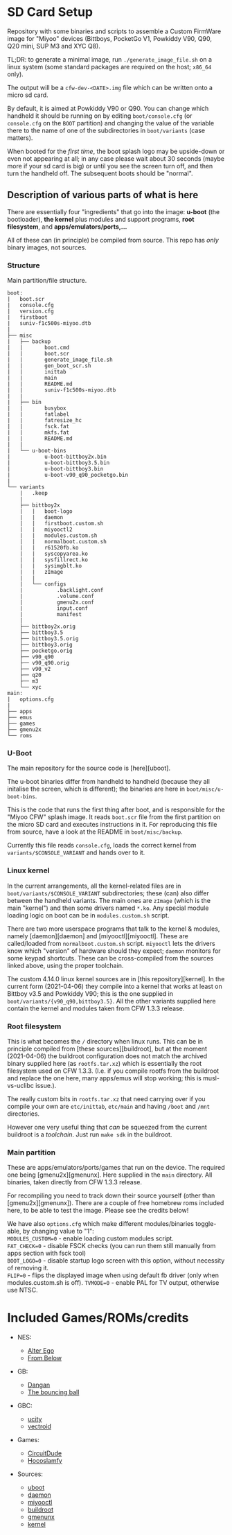 # SD Card Setup

Repository with some binaries and scripts to assemble a Custom FirmWare image for "Miyoo" devices (Bittboys, PocketGo V1, Powkiddy V90, Q90, Q20 mini, SUP M3 and XYC Q8).

TL;DR: to generate a minimal image, run `./generate_image_file.sh` on a linux system (some standard packages are required on the host; `x86_64` only).

The output will be a `cfw-dev-<DATE>.img` file which can be written onto a micro sd card.

By default, it is aimed at Powkiddy V90 or Q90. You can change which handheld it should be running on by editing `boot/console.cfg` (or `console.cfg` on the `BOOT` partition) and changing the value of the variable there to the name of one of the subdirectories in `boot/variants` (case matters).

When booted for the _first time_, the boot splash logo may be upside-down or even not appearing at all; in any case please wait about 30 seconds (maybe more if your sd card is big) or until you see the screen turn off,  and then turn the handheld off. The subsequent boots should be "normal".

## Description of various parts of what is here

There are essentially four "ingredients" that go into the image: __u-boot__ (the bootloader), __the kernel__ plus modules and support programs, __root filesystem__, and __apps/emulators/ports,...__

All of these can (in principle) be compiled from source. This repo has _only_ binary images, not sources.

### Structure

Main partition/file structure.

```text
boot:
|   boot.scr
|   console.cfg
|   version.cfg
|   firstboot
|   suniv-f1c500s-miyoo.dtb
|   
├── misc
|   ├── backup
|   |       boot.cmd
|   |       boot.scr
|   |       generate_image_file.sh
|   |       gen_boot_scr.sh
|   |       inittab
|   |       main
|   |       README.md
|   |       suniv-f1c500s-miyoo.dtb
|   |       
|   ├── bin
|   |       busybox
|   |       fatlabel
|   |       fatresize_hc
|   |       fsck.fat
|   |       mkfs.fat
|   |       README.md
|   |       
|   └── u-boot-bins
|           u-boot-bittboy2x.bin
|           u-boot-bittboy3.5.bin
|           u-boot-bittboy3.bin
|           u-boot-v90_q90_pocketgo.bin
|           
└── variants
    |   .keep
    |   
    ├── bittboy2x
    |   |   boot-logo
    |   |   daemon
    |   |   firstboot.custom.sh
    |   |   miyooctl2
    |   |   modules.custom.sh
    |   |   normalboot.custom.sh
    |   |   r61520fb.ko
    |   |   syscopyarea.ko
    |   |   sysfillrect.ko
    |   |   sysimgblt.ko
    |   |   zImage
    |   |   
    |   └── configs
    |           .backlight.conf
    |           .volume.conf
    |           gmenu2x.conf
    |           input.conf
    |           manifest
    |           
    ├── bittboy2x.orig
    ├── bittboy3.5
    ├── bittboy3.5.orig
    ├── bittboy3.orig
    ├── pocketgo.orig
    ├── v90_q90 
    ├── v90_q90.orig	
    ├── v90_v2
    ├── q20
    ├── m3
    └── xyc
main:
|   options.cfg
|
├── apps
├── emus
├── games
├── gmenu2x
└── roms
```

### U-Boot

The main repository for the source code is [here][uboot].

The u-boot binaries differ from handheld to handheld (because they all initalise the screen, which is different); the binaries are here in `boot/misc/u-boot-bins`.

This is the code that runs the first thing after boot, and is responsible for the "Miyoo CFW" splash image. It reads `boot.scr` file from the first partition on the micro SD card and executes instructions in it. For reproducing this file from source, have a look at the README in `boot/misc/backup`.

Currently this file reads `console.cfg`, loads the correct kernel from `variants/$CONSOLE_VARIANT` and hands over to it.

### Linux kernel

In the current arrangements, all the kernel-related files are in `boot/variants/$CONSOLE_VARIANT` subdirectories; these (can) also differ between the handheld variants. The main ones are `zImage` (which is the main "kernel") and then some drivers named `*.ko`. Any special module loading logic on boot can be in `modules.custom.sh` script.

There are two more userspace programs that talk to the kernel & modules, namely [daemon][daemon] and [miyooctl][miyooctl]. These are called/loaded from `normalboot.custom.sh` script.
`miyooctl` lets the drivers know which "version" of hardware should they expect; `daemon` monitors for some keypad shortcuts. These can be cross-compiled from the sources linked above, using the proper toolchain.

The custom 4.14.0 linux kernel sources are in [this repository][kernel]. In the current form (2021-04-06) they compile into a kernel that works at least on Bittboy v3.5 and Powkiddy V90; this is the one supplied in `boot/variants/{v90_q90,bittboy3.5}`. All the other variants supplied here contain the kernel and modules taken from CFW 1.3.3 release.


### Root filesystem

This is what becomes the `/` directory when linux runs. This can be in principle compiled from [these sources][buildroot], but at the moment (2021-04-06) the buildroot configuration does not match the archived binary supplied here (as `rootfs.tar.xz`) which is essentially the root filesystem used on CFW 1.3.3. (I.e. if you compile rootfs from the buildroot and replace the one here, many apps/emus will stop working; this is musl-vs-uclibc issue.).

The really custom bits in `rootfs.tar.xz` that need carrying over if you compile your own are `etc/inittab`, `etc/main` and having `/boot` and `/mnt` directories.

However one very useful thing that _can_ be squeezed from the current buildroot is a _toolchain_. Just run `make sdk` in the buildroot.

### Main partition

These are apps/emulators/ports/games that run on the device. The required one being [gmenu2x][gmenunx]. Here supplied in the `main` directory. All binaries, taken directly from CFW 1.3.3 release.

For recompiling you need to track down their source yourself (other than [gmenu2x][gmenunx]).
There are a couple of free homebrew roms included here, to be able to test the image. Please see the credits below!

We have also ``options.cfg`` which make different modules/binaries toggle-able, by changing value to "1":  
``MODULES_CUSTOM=0`` - enable loading custom modules script.  
``FAT_CHECK=0`` - disable FSCK checks (you can run them still manually from apps section with fsck tool)  
``BOOT_LOGO=0`` - disable startup logo screen with this option, without necessity of removing it.  
``FLIP=0`` - flips the displayed image when using default fb driver (only when modules.custom.sh is off).
``TVMODE=0`` - enable PAL for TV output, otherwise use NTSC.  

# Included Games/ROMs/credits

- NES:
  - [Alter Ego](https://www.romhacking.net/homebrew/1/)
  - [From Below](https://mhughson.itch.io/from-below)

- GB:
  - [Dangan](https://snorpung.itch.io/dangan-gb)
  - [The bouncing ball](http://gb.cabbage.cx/)

- GBC:
  - [ucity](https://github.com/AntonioND/ucity)
  - [vectroid](https://gitlab.com/BonsaiDen/vectroid.gb)

- Games:
  - [CircuitDude](http://www.circuitdude.com/)
  - [Hocoslamfy](https://github.com/Nebuleon/hocoslamfy)

- Sources:
  - [uboot](https://github.com/MiyooCFW/uboot)
  - [daemon](https://github.com/MiyooCFW/daemon)
  - [miyooctl](https://github.com/MiyooCFW/miyooctl)
  - [buildroot](https://github.com/MiyooCFW/buildroot)
  - [gmenunx](https://github.com/MiyooCFW/gmenunx)
  - [kernel](https://github.com/MiyooCFW/kernel)
